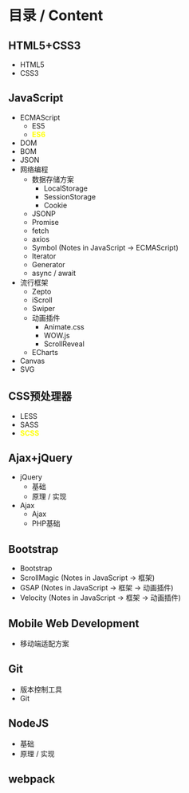 # 目录 / Content



## HTML5+CSS3

- HTML5
- CSS3



## JavaScript

- ECMAScript
    - ES5
    - <span style="color: yellow; font-weight: bold">ES6</span>
- DOM
- BOM
- JSON
- 网络编程
    - 数据存储方案
        - LocalStorage
        - SessionStorage
        - Cookie
    - JSONP
    - Promise
    - fetch
    - axios
    - Symbol (Notes in JavaScript -> ECMAScript)
    - Iterator
    - Generator
    - async / await
- 流行框架
    - Zepto
    - iScroll
    - Swiper
    - 动画插件
        - Animate.css
        - WOW.js
        - ScrollReveal
    - ECharts
- Canvas
- SVG



## CSS预处理器

- LESS
- SASS
- <span style="color: yellow; font-weight: bold">SCSS</span>



## Ajax+jQuery

- jQuery
    - 基础
    - 原理 / 实现
- Ajax
    - Ajax
    - PHP基础



## Bootstrap

- Bootstrap
- ScrollMagic (Notes in JavaScript -> 框架)
- GSAP (Notes in JavaScript -> 框架 -> 动画插件)
- Velocity (Notes in JavaScript -> 框架 -> 动画插件)



## Mobile Web Development

- 移动端适配方案



## Git

- 版本控制工具
- Git



## NodeJS

- 基础
- 原理 / 实现



## webpack

